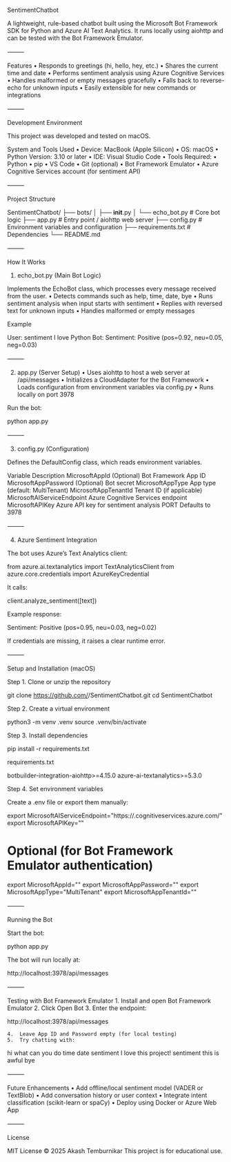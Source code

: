 SentimentChatbot

A lightweight, rule-based chatbot built using the Microsoft Bot Framework SDK for Python and Azure AI Text Analytics.
It runs locally using aiohttp and can be tested with the Bot Framework Emulator.

⸻

Features
	•	Responds to greetings (hi, hello, hey, etc.)
	•	Shares the current time and date
	•	Performs sentiment analysis using Azure Cognitive Services
	•	Handles malformed or empty messages gracefully
	•	Falls back to reverse-echo for unknown inputs
	•	Easily extensible for new commands or integrations

⸻

Development Environment

This project was developed and tested on macOS.

System and Tools Used
	•	Device: MacBook (Apple Silicon)
	•	OS: macOS
	•	Python Version: 3.10 or later
	•	IDE: Visual Studio Code
	•	Tools Required:
	•	Python
	•	pip
	•	VS Code
	•	Git (optional)
	•	Bot Framework Emulator
	•	Azure Cognitive Services account (for sentiment API)

⸻

Project Structure

SentimentChatbot/
├── bots/
│   ├── __init__.py
│   └── echo_bot.py         # Core bot logic
├── app.py                  # Entry point / aiohttp web server
├── config.py               # Environment variables and configuration
├── requirements.txt        # Dependencies
└── README.md


⸻

How It Works

1. echo_bot.py (Main Bot Logic)

Implements the EchoBot class, which processes every message received from the user.
	•	Detects commands such as help, time, date, bye
	•	Runs sentiment analysis when input starts with sentiment
	•	Replies with reversed text for unknown inputs
	•	Handles malformed or empty messages

Example

User: sentiment I love Python
Bot: Sentiment: Positive (pos=0.92, neu=0.05, neg=0.03)


⸻

2. app.py (Server Setup)
	•	Uses aiohttp to host a web server at /api/messages
	•	Initializes a CloudAdapter for the Bot Framework
	•	Loads configuration from environment variables via config.py
	•	Runs locally on port 3978

Run the bot:

python app.py


⸻

3. config.py (Configuration)

Defines the DefaultConfig class, which reads environment variables.

Variable	Description
MicrosoftAppId	(Optional) Bot Framework App ID
MicrosoftAppPassword	(Optional) Bot secret
MicrosoftAppType	App type (default: MultiTenant)
MicrosoftAppTenantId	Tenant ID (if applicable)
MicrosoftAIServiceEndpoint	Azure Cognitive Services endpoint
MicrosoftAPIKey	Azure API key for sentiment analysis
PORT	Defaults to 3978


⸻

4. Azure Sentiment Integration

The bot uses Azure’s Text Analytics client:

from azure.ai.textanalytics import TextAnalyticsClient
from azure.core.credentials import AzureKeyCredential

It calls:

client.analyze_sentiment([text])

Example response:

Sentiment: Positive (pos=0.95, neu=0.03, neg=0.02)

If credentials are missing, it raises a clear runtime error.

⸻

Setup and Installation (macOS)

Step 1. Clone or unzip the repository

git clone https://github.com/<your-username>/SentimentChatbot.git
cd SentimentChatbot

Step 2. Create a virtual environment

python3 -m venv .venv
source .venv/bin/activate

Step 3. Install dependencies

pip install -r requirements.txt

requirements.txt

botbuilder-integration-aiohttp>=4.15.0
azure-ai-textanalytics>=5.3.0

Step 4. Set environment variables

Create a .env file or export them manually:

export MicrosoftAIServiceEndpoint="https://<your-resource>.cognitiveservices.azure.com/"
export MicrosoftAPIKey="<your-azure-api-key>"

# Optional (for Bot Framework Emulator authentication)
export MicrosoftAppId=""
export MicrosoftAppPassword=""
export MicrosoftAppType="MultiTenant"
export MicrosoftAppTenantId=""


⸻

Running the Bot

Start the bot:

python app.py

The bot will run locally at:

http://localhost:3978/api/messages


⸻

Testing with Bot Framework Emulator
	1.	Install and open Bot Framework Emulator
	2.	Click Open Bot
	3.	Enter the endpoint:

http://localhost:3978/api/messages


	4.	Leave App ID and Password empty (for local testing)
	5.	Try chatting with:

hi
what can you do
time
date
sentiment I love this project!
sentiment this is awful
bye

⸻

Future Enhancements
	•	Add offline/local sentiment model (VADER or TextBlob)
	•	Add conversation history or user context
	•	Integrate intent classification (scikit-learn or spaCy)
	•	Deploy using Docker or Azure Web App

⸻

License

MIT License © 2025 Akash Temburnikar
This project is for educational use.
